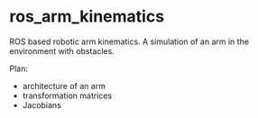 # ros_arm_kinematics
ROS based robotic arm kinematics. A simulation of an arm in the environment with obstacles. 

Plan:
 

* architecture of an arm
* transformation matrices
* Jacobians
